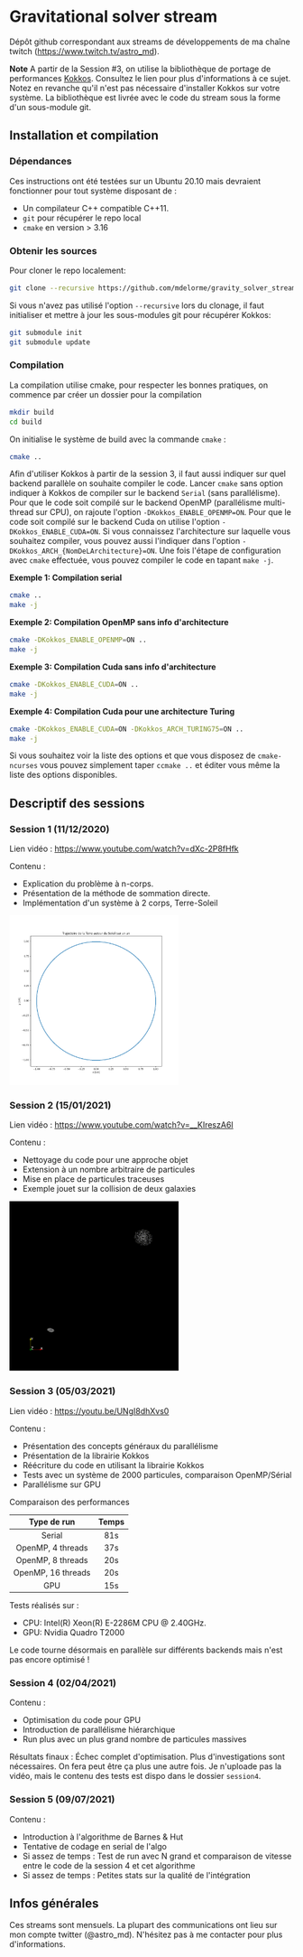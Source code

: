 # Gravitational solver stream

Dépôt github correspondant aux streams de développements de ma chaîne twitch (https://www.twitch.tv/astro_md).

**Note** A partir de la Session #3, on utilise la bibliothèque de portage de performances [Kokkos](https://github.com/kokkos/kokkos). Consultez le lien pour plus d'informations à ce sujet. Notez en revanche qu'il n'est pas nécessaire d'installer Kokkos sur votre système. La bibliothèque est livrée avec le code du stream sous la forme d'un sous-module git.

## Installation et compilation

### Dépendances
Ces instructions ont été testées sur un Ubuntu 20.10 mais devraient fonctionner pour tout système disposant de :
  * Un compilateur C++ compatible C++11. 
  * `git` pour récupérer le repo local
  * `cmake` en version > 3.16

### Obtenir les sources
Pour cloner le repo localement:

```bash
git clone --recursive https://github.com/mdelorme/gravity_solver_stream
```

Si vous n'avez pas utilisé l'option `--recursive` lors du clonage, il faut initialiser et mettre à jour les sous-modules git pour récupérer Kokkos:

```bash
git submodule init
git submodule update
```

### Compilation
La compilation utilise cmake, pour respecter les bonnes pratiques, on commence par créer un dossier pour la compilation

```bash
mkdir build
cd build
```

On initialise le système de build avec la commande `cmake` : 

```bash
cmake ..
```

Afin d'utiliser Kokkos à partir de la session 3, il faut aussi indiquer sur quel backend parallèle on souhaite compiler le code. Lancer `cmake` sans option indiquer à Kokkos de compiler sur le backend `Serial` (sans parallélisme). Pour que le code soit compilé sur le backend OpenMP (parallélisme multi-thread sur CPU), on rajoute l'option `-DKokkos_ENABLE_OPENMP=ON`. Pour que le code soit compilé sur le backend Cuda on utilise l'option `-DKokkos_ENABLE_CUDA=ON`. Si vous connaissez l'architecture sur laquelle vous souhaitez compiler, vous pouvez aussi l'indiquer dans l'option `-DKokkos_ARCH_{NomDeLArchitecture}=ON`. Une fois l'étape de configuration avec `cmake` effectuée, vous pouvez compiler le code en tapant `make -j`.

**Exemple 1: Compilation serial**

```bash
cmake ..
make -j
```

**Exemple 2: Compilation OpenMP sans info d'architecture**

```bash
cmake -DKokkos_ENABLE_OPENMP=ON ..
make -j
```

**Exemple 3: Compilation Cuda sans info d'architecture**

```bash
cmake -DKokkos_ENABLE_CUDA=ON ..
make -j
```

**Exemple 4: Compilation Cuda pour une architecture Turing**

```bash
cmake -DKokkos_ENABLE_CUDA=ON -DKokkos_ARCH_TURING75=ON ..
make -j
```

Si vous souhaitez voir la liste des options et que vous disposez de `cmake-ncurses` vous pouvez simplement taper `ccmake ..` et éditer vous même la liste des options disponibles.

## Descriptif des sessions
### Session 1 (11/12/2020)
Lien vidéo : https://www.youtube.com/watch?v=dXc-2P8fHfk

Contenu : 
 * Explication du problème à n-corps. 
 * Présentation de la méthode de sommation directe.
 * Implémentation d'un système à 2 corps, Terre-Soleil
 <img src="https://github.com/mdelorme/gravity_solver_stream/blob/main/figs/session1.png" width="300" height="300" />
 
### Session 2 (15/01/2021) 
Lien vidéo : https://www.youtube.com/watch?v=__KIreszA6I
 
Contenu :
 * Nettoyage du code pour une approche objet
 * Extension à un nombre arbitraire de particules
 * Mise en place de particules traceuses 
 * Exemple jouet sur la collision de deux galaxies
 
 <img src="https://github.com/mdelorme/gravity_solver_stream/blob/main/figs/session2.gif" width="300" height="300" />
 
### Session 3 (05/03/2021)
Lien vidéo : https://youtu.be/UNgI8dhXvs0

Contenu :
 * Présentation des concepts généraux du parallélisme
 * Présentation de la librairie Kokkos
 * Réécriture du code en utilisant la librairie Kokkos
 * Tests avec un système de 2000 particules, comparaison OpenMP/Sérial
 * Parallélisme sur GPU

Comparaison des performances

|    Type de run     | Temps |
|   :-----------:    |:-----:|
| Serial             | 81s   |
| OpenMP, 4 threads  | 37s   |
| OpenMP, 8 threads  | 20s   |
| OpenMP, 16 threads | 20s   |
| GPU                | 15s   |

Tests réalisés sur :
  * CPU: Intel(R) Xeon(R) E-2286M  CPU @ 2.40GHz.
  * GPU: Nvidia Quadro T2000

Le code tourne désormais en parallèle sur différents backends mais n'est pas encore optimisé !

### Session 4 (02/04/2021)

Contenu :
  * Optimisation du code pour GPU
  * Introduction de parallélisme hiérarchique
  * Run plus avec un plus grand nombre de particules massives

Résultats finaux : Échec complet d'optimisation. Plus d'investigations sont nécessaires. On fera peut être ça plus une autre fois. Je n'uploade pas la vidéo, mais le contenu des tests est dispo dans le dossier `session4`.


### Session 5 (09/07/2021)

Contenu :
  * Introduction à l'algorithme de Barnes & Hut
  * Tentative de codage en serial de l'algo
  * Si assez de temps : Test de run avec N grand et comparaison de vitesse entre le code de la session 4 et cet algorithme
  * Si assez de temps : Petites stats sur la qualité de l'intégration
 
## Infos générales

Ces streams sont mensuels. La plupart des communications ont lieu sur mon compte twitter (@astro_md). N'hésitez pas à me contacter pour plus d'informations.
